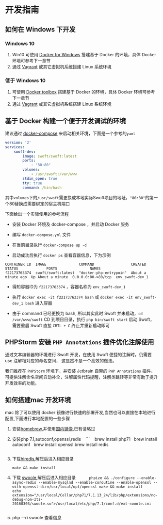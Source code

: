 # 开发指南
## 如何在 Windows 下开发

### Windows 10
1. Win10 可使用 [Docker for Windows](https://www.docker.com/docker-windows) 搭建基于 Docker 的环境，具体 Docker 环境可参考下一章节
2. 通过 [Vagrant](https://www.vagrantup.com) 或其它虚拟机系统搭建 Linux 系统环境

### 低于 Windows 10
1. 可使用 [Docker toolbox](https://docs.docker.com/toolbox/) 搭建基于 Docker 的环境，具体 Docker 环境可参考下一章节
2. 通过 [Vagrant](https://www.vagrantup.com) 或其它虚拟机系统搭建 Linux 系统环境

## 基于 Docker 构建一个便于开发调试的环境
建议通过 [docker-compose](https://docs.docker.com/compose/) 来启动相关环境，下面是一个参考的`yaml`

```yaml
version: '2'
services:
    swoft-dev:
        image: swoft/swoft:latest
        ports:
            - "80:80"
        volumes:
            - /usr/swoft:/var/www
        stdin_open: true
        tty: true
        command: /bin/bash
```
其中`volumes`下的`/usr/swoft`需更换成本地实际Swoft项目的地址，`"80:80"`的第一个80替换成需要绑定的宿主机端口

下面给出一个实际使用的参考流程

* 安装 Docker 环境及 docker-compose ，并启动 Docker 服务

* 编写 `docker-compose.yml` 文件

* 在当前目录执行 `docker-compose up -d`

* 启动成功后执行 `docker ps` 查看容器信息，下为示例
```
CONTAINER ID  IMAGE               COMMAND                 CREATED             STATUS             PORTS               NAMES
f22173763374  swoft/swoft:latest  "docker-php-entrypoin"  About a minute ago  Up About a minute  0.0.0.0:80->80/tcp  env_swoft-dev_1
```
* 得知容器ID为 `f22173763374` ，容器名称为 `env_swoft-dev_1`

* 执行 `docker exec -it f22173763374 bash` 或 `docker exec -it env_swoft-dev_1 bash` 进入容器

* 由于 command 已经更换为 bash, 所以其实此时 Swoft 并未启动，`cd /var/www/swoft` CD 到项目目录，执行 `php bin/swoft start` 启动 Swoft，需要重启 Swoft 直接 `CRTL + C` 终止并重新启动即可

## PHPStorm 安装 `PHP Annotations` 插件优化注解使用
通过文本编辑器的环境进行 Swoft 开发，在使用 Swoft 便捷的注解时，仍需要 use 注解相对应的命名空间， 这显然不是一个高效的做法。

我们推荐在 `PHPStorm` 环境下，并安装 Jetbrain 自带的 `PHP Annotations` 插件，可提供注解命名空间自动补全，注解属性代码提醒，注解类跳转等非常有助于提升开发效率的功能。

## 如何搭建mac 开发环境
mac 除了可以使用 docker 镜像进行快速的部署开发,当然也可以直接在本地进行配置,下面进行本地配置的一些步骤
1. 安装[homebrew](https://brew.sh/index_zh-tw.html),并使用[国内镜像](https://mirrors.tuna.tsinghua.edu.cn/help/homebrew/),已有请略过
2. 安装php 7.1,autoconf,openssl,redis
    ```
    brew install php71  
    brew install autoconf
    brew install openssl
    brew install redis
    ``` 
3. 下载[hiredis](https://github.com/redis/hiredis/releases),解压后进入相应目录
   ```
   make && make install 
   ```

4. 下载 [swoole](https://github.com/swoole/swoole-src/releases),解压后进入相应目录
    ```
    phpize && ./configure --enable-async-redis --enable-mysqlnd --enable-coroutine --enable-openssl --with-openssl-dir=/usr/local/opt/openssl
    make && make install    
    echo extension="/usr/local/Cellar/php71/7.1.13_24/lib/php/extensions/no-debug-non-zts-20160303/swoole.so">/usr/local/etc/php/7.1/conf.d/ext-swoole.ini
    ```
5. php --ri swoole 查看信息

